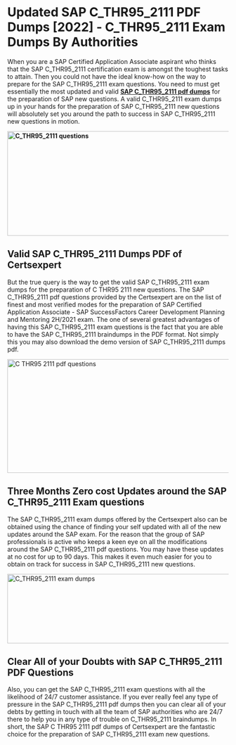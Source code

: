 <h1><strong>Updated SAP C_THR95_2111 PDF Dumps [2022] - C_THR95_2111 Exam Dumps By Authorities&nbsp;</strong></h1>
<p><span style="font-weight: 400;">When you are a SAP Certified Application Associate aspirant who thinks that the SAP C_THR95_2111 certification exam is amongst the toughest tasks to attain. Then you could not have the ideal know-how on the way to prepare for the SAP C_THR95_2111 exam questions. You need to must get essentially the most updated and valid <strong><a href="https://www.certsexpert.com/C_THR95_2111-pdf-questions.html">SAP C_THR95_2111 pdf dumps</a></strong> for the preparation of SAP new questions. A valid  C_THR95_2111 exam dumps up in your hands for the preparation of SAP C_THR95_2111 new questions will absolutely set you around the path to success in SAP C_THR95_2111 new questions in motion.</span></p>
<p><span style="font-weight: 400;"><strong><img style="display: block; margin-left: auto; margin-right: auto;" src="https://i.ibb.co/QXh983F/73475278-2429792180625311-4586132736837681152-n.jpg" alt="C_THR95_2111 questions" width="632" height="238" /></strong></span></p>
<h2><strong>Valid SAP C_THR95_2111 Dumps PDF of Certsexpert</strong></h2>
<p><span style="font-weight: 400;">But the true query is the way to get the valid SAP C_THR95_2111 exam dumps for the preparation of C THR95 2111 new questions. The SAP C_THR95_2111 pdf questions provided by the Certsexpert are on the list of finest and most verified modes for the preparation of SAP Certified Application Associate - SAP SuccessFactors Career Development Planning and Mentoring 2H/2021 exam. The one of several greatest advantages of having this SAP C_THR95_2111 exam questions is the fact that you are able to have the SAP C_THR95_2111 braindumps in the PDF format. Not simply this you may also download the demo version of SAP C_THR95_2111 dumps pdf.</span></p>
<p><span style="font-weight: 400;"><img style="display: block; margin-left: auto; margin-right: auto;" src="https://i.ibb.co/Jd8hN2L/76714008-3182067705200142-8735104740007870464-n.jpg" alt="C THR95 2111 pdf questions" width="701" height="259" /></span></p>
<h2><strong>Three Months Zero cost Updates around the SAP C_THR95_2111 Exam questions</strong></h2>
<p><span style="font-weight: 400;">The SAP C_THR95_2111 exam dumps offered by the Certsexpert also can be obtained using the chance of finding your self updated with all of the new updates around the SAP exam. For the reason that the group of SAP professionals is active who keeps a keen eye on all the modifications around the SAP C_THR95_2111 pdf questions. You may have these updates at no cost for up to 90 days. This makes it even much easier for you to obtain on track for success in SAP C_THR95_2111 new questions.</span></p>
<p><span style="font-weight: 400;"><a href="https://www.certsexpert.com/C_THR95_2111-pdf-questions.html"><img style="display: block; margin-left: auto; margin-right: auto;" src="https://i.ibb.co/TMnKrkJ/75398236-424489711531572-5064688549987614720-n.jpg" alt="C_THR95_2111 exam dumps" width="714" height="158" /></a></span></p>
<h2><strong>Clear All of your Doubts with SAP C_THR95_2111 PDF Questions</strong></h2>
<p>Also, you can get the SAP C_THR95_2111 exam questions with all the likelihood of 24/7 customer assistance. If you ever really feel any type of pressure in the SAP C_THR95_2111 pdf dumps then you can clear all of your debts by getting in touch with all the team of SAP authorities who are 24/7 there to help you in any type of trouble on  C_THR95_2111 braindumps. In short, the SAP C THR95 2111 pdf dumps of Certsexpert are the fantastic choice for the preparation of SAP C_THR95_2111 exam new questions.</p>
